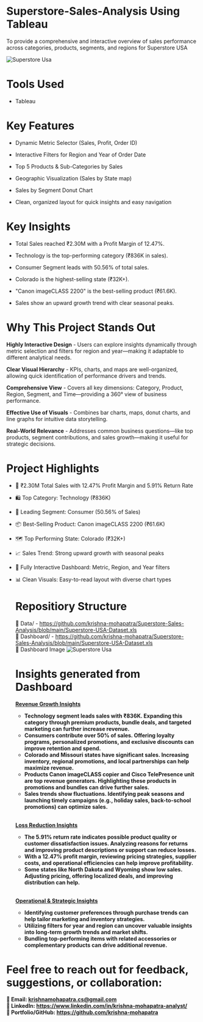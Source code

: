 # Superstore-Sales-Analysis Using Tableau
To provide a comprehensive and interactive overview of sales performance across categories, products, segments, and regions for Superstore USA

![Superstore Usa](https://github.com/user-attachments/assets/c863b536-9b80-4320-8f66-b3ea9a9fba29)


# Tools Used 
- Tableau  

 # Key Features
  
* Dynamic Metric Selector (Sales, Profit, Order ID)

* Interactive Filters for Region and Year of Order Date

* Top 5 Products & Sub-Categories by Sales

* Geographic Visualization (Sales by State map)

* Sales by Segment Donut Chart

* Clean, organized layout for quick insights and easy navigation


# Key Insights

* Total Sales reached ₹2.30M with a Profit Margin of 12.47%.

* Technology is the top-performing category (₹836K in sales).

* Consumer Segment leads with 50.56% of total sales.

* Colorado is the highest-selling state (₹32K+).

* "Canon imageCLASS 2200" is the best-selling product (₹61.6K).

* Sales show an upward growth trend with clear seasonal peaks.

#  Why This Project Stands Out

<b>Highly Interactive Design</b> - Users can explore insights dynamically through metric selection and filters for region and year—making it adaptable to different analytical needs.

<b>Clear Visual Hierarchy</b> - KPIs, charts, and maps are well-organized, allowing quick identification of performance drivers and trends.

<b>Comprehensive View</b> - Covers all key dimensions: Category, Product, Region, Segment, and Time—providing a 360° view of business performance.

<b>Effective Use of Visuals</b> - Combines bar charts, maps, donut charts, and line graphs for intuitive data storytelling.

<b>Real-World Relevance</b> - Addresses common business questions—like top products, segment contributions, and sales growth—making it useful for strategic decisions.
 
# Project Highlights

* 📌 ₹2.30M Total Sales with 12.47% Profit Margin and 5.91% Return Rate

* 🛍️ Top Category: Technology (₹836K)

* 👥 Leading Segment: Consumer (50.56% of Sales)

* 📦 Best-Selling Product: Canon imageCLASS 2200 (₹61.6K)

* 🗺️ Top Performing State: Colorado (₹32K+)

* 📈 Sales Trend: Strong upward growth with seasonal peaks

* 🧠 Fully Interactive Dashboard: Metric, Region, and Year filters

* 📊 Clean Visuals: Easy-to-read layout with diverse chart types

  # Repositiory Structure

  📁 Data/ - https://github.com/krishna-mohapatra/Superstore-Sales-Analysis/blob/main/Superstore-USA-Dataset.xls <br/>
  📁 Dashboard/ -  https://github.com/krishna-mohapatra/Superstore-Sales-Analysis/blob/main/Superstore-USA-Dataset.xls <br/>
  📁 Dashboard Image
  ![Superstore Usa](https://github.com/user-attachments/assets/c863b536-9b80-4320-8f66-b3ea9a9fba29)

  # Insights generated from Dashboard
  <ins><b>Revenue Growth Insights<b/><ins/>
  - Technology segment leads sales with ₹836K. Expanding this category through premium products, bundle deals, and targeted marketing can further increase revenue.
  - Consumers contribute over 50% of sales. Offering loyalty programs, personalized promotions, and exclusive discounts can improve retention and spend.
  - Colorado and Missouri states have significant sales. Increasing inventory, regional promotions, and local partnerships can help maximize revenue.
  - Products Canon imageCLASS copier and Cisco TelePresence unit are top revenue generators. Highlighting these products in promotions and bundles can drive further sales.
  - Sales trends show fluctuations. Identifying peak seasons and launching timely campaigns (e.g., holiday sales, back-to-school promotions) can optimize sales.

  <br>
  
   <ins> <b>Loss Reduction Insights<b/> <ins/>
    
  - The 5.91% return rate indicates possible product quality or customer dissatisfaction issues. Analyzing reasons for returns and improving product descriptions or support can reduce losses.
  - With a 12.47% profit margin, reviewing pricing strategies, supplier costs, and operational efficiencies can help improve profitability.
  - Some states like North Dakota and Wyoming show low sales. Adjusting pricing, offering localized deals, and improving distribution can help.
 

  <br>
  

  <ins><b>Operational & Strategic Insights<b/><ins/>
  
  - Identifying customer preferences through purchase trends can help tailor marketing and inventory strategies.
  - Utilizing filters for year and region can uncover valuable insights into long-term growth trends and market shifts.
  - Bundling top-performing items with related accessories or complementary products can drive additional revenue.





#  Feel free to reach out for feedback, suggestions, or collaboration:

📧 Email: krishnamohapatra.cs@gmail.com <br/>
🔗 LinkedIn: https://www.linkedin.com/in/krishna-mohapatra-analyst/ <br/>
📁 Portfolio/GitHub: https://github.com/krishna-mohapatra
  
